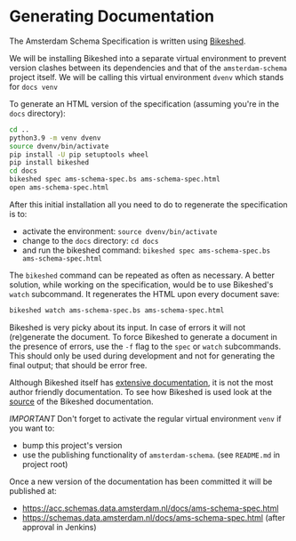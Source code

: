 Generating Documentation
========================

The Amsterdam Schema Specification is written using
[Bikeshed](https://github.com/tabatkins/bikeshed).

We will be installing Bikeshed into a separate virtual environment
to prevent version clashes between its dependencies
and that of the `amsterdam-schema` project itself.
We will be calling this virtual environment `dvenv`
which stands for `docs venv`

To generate an HTML version of the specification
(assuming you're in the `docs` directory):

```bash
cd ..
python3.9 -m venv dvenv
source dvenv/bin/activate
pip install -U pip setuptools wheel
pip install bikeshed
cd docs
bikeshed spec ams-schema-spec.bs ams-schema-spec.html
open ams-schema-spec.html
```

After this initial installation
all you need to do to regenerate the specification
is to:

* activate the environment: `source dvenv/bin/activate`
* change to the `docs` directory: `cd docs`
* and run the bikeshed command: `bikeshed spec ams-schema-spec.bs ams-schema-spec.html`

The `bikeshed` command can be repeated as often as necessary.
A better solution,
while working on the specification,
would be to use Bikeshed's `watch` subcommand.
It regenerates the HTML upon every document save:

```bash
bikeshed watch ams-schema-spec.bs ams-schema-spec.html
```

Bikeshed is very picky about its input.
In case of errors it will not (re)generate the document.
To force Bikeshed to generate a document in the presence of errors,
use the `-f` flag to the `spec` or `watch` subcommands.
This should only be used during development
and not for generating the final output;
that should be error free.

Although Bikeshed itself has [extensive documentation](https://tabatkins.github.io/bikeshed/),
it is not the most author friendly documentation.
To see how Bikeshed is used
look at the [source](https://github.com/tabatkins/bikeshed/blob/master/docs/index.bs)
of the Bikeshed documentation.

*IMPORTANT* Don't forget to activate the regular virtual environment `venv`
if you want to:

* bump this project's version
* use the publishing functionality of `amsterdam-schema`. (see `README.md` in project root)

Once a new version of the documentation has been committed it will be published at:

* https://acc.schemas.data.amsterdam.nl/docs/ams-schema-spec.html
* https://schemas.data.amsterdam.nl/docs/ams-schema-spec.html (after approval in Jenkins)
